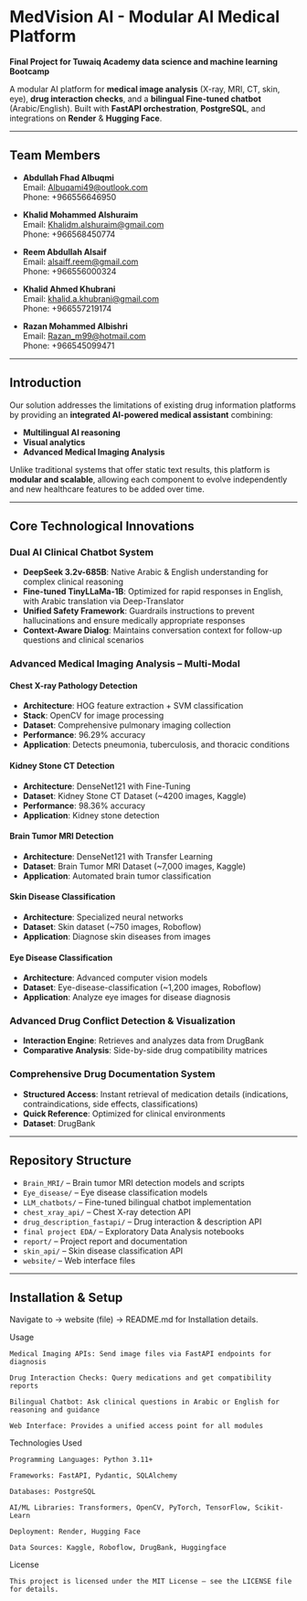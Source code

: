 # MedVision AI - Modular AI Medical Platform

**Final Project for Tuwaiq Academy data science and machine learning Bootcamp**  

A modular AI platform for **medical image analysis** (X-ray, MRI, CT, skin, eye), **drug interaction checks**, and a **bilingual Fine-tuned chatbot** (Arabic/English). Built with **FastAPI orchestration**, **PostgreSQL**, and integrations on **Render** & **Hugging Face**.

---

## Team Members

- **Abdullah Fhad Albuqmi**  
  Email: Albuqami49@outlook.com  
  Phone: +966556646950

- **Khalid Mohammed Alshuraim**  
  Email: Khalidm.alshuraim@gmail.com  
  Phone: +966568450774

- **Reem Abdullah Alsaif**  
  Email: alsaiff.reem@gmail.com  
  Phone: +966556000324

- **Khalid Ahmed Khubrani**  
  Email: khalid.a.khubrani@gmail.com  
  Phone: +966557219174

- **Razan Mohammed Albishri**  
  Email: Razan_m99@hotmail.com  
  Phone: +966545099471

---

## Introduction

Our solution addresses the limitations of existing drug information platforms by providing an **integrated AI-powered medical assistant** combining:

- **Multilingual AI reasoning**
- **Visual analytics**
- **Advanced Medical Imaging Analysis**

Unlike traditional systems that offer static text results, this platform is **modular and scalable**, allowing each component to evolve independently and new healthcare features to be added over time.

---

## Core Technological Innovations

### Dual AI Clinical Chatbot System
- **DeepSeek 3.2v-685B**: Native Arabic & English understanding for complex clinical reasoning  
- **Fine-tuned TinyLLaMa-1B**: Optimized for rapid responses in English, with Arabic translation via Deep-Translator  
- **Unified Safety Framework**: Guardrails instructions to prevent hallucinations and ensure medically appropriate responses  
- **Context-Aware Dialog**: Maintains conversation context for follow-up questions and clinical scenarios  

### Advanced Medical Imaging Analysis – Multi-Modal
#### Chest X-ray Pathology Detection
- **Architecture**: HOG feature extraction + SVM classification  
- **Stack**: OpenCV for image processing  
- **Dataset**: Comprehensive pulmonary imaging collection  
- **Performance**: 96.29% accuracy  
- **Application**: Detects pneumonia, tuberculosis, and thoracic conditions  

#### Kidney Stone CT Detection
- **Architecture**: DenseNet121 with Fine-Tuning  
- **Dataset**: Kidney Stone CT Dataset (~4200 images, Kaggle)  
- **Performance**: 98.36% accuracy  
- **Application**: Kidney stone detection 

#### Brain Tumor MRI Detection
- **Architecture**: DenseNet121 with Transfer Learning  
- **Dataset**: Brain Tumor MRI Dataset (~7,000 images, Kaggle)   
- **Application**: Automated brain tumor classification   

#### Skin Disease Classification
- **Architecture**: Specialized neural networks  
- **Dataset**: Skin dataset (~750 images, Roboflow)  
- **Application**: Diagnose skin diseases from images  

#### Eye Disease Classification
- **Architecture**: Advanced computer vision models  
- **Dataset**: Eye-disease-classification (~1,200 images, Roboflow)  
- **Application**: Analyze eye images for disease diagnosis  

### Advanced Drug Conflict Detection & Visualization
- **Interaction Engine**: Retrieves and analyzes data from DrugBank  
- **Comparative Analysis**: Side-by-side drug compatibility matrices  

### Comprehensive Drug Documentation System
- **Structured Access**: Instant retrieval of medication details (indications, contraindications, side effects, classifications)  
- **Quick Reference**: Optimized for clinical environments  
- **Dataset**: DrugBank  

---

## Repository Structure

- `Brain_MRI/` – Brain tumor MRI detection models and scripts  
- `Eye_disease/` – Eye disease classification models  
- `LLM_chatbots/` – Fine-tuned bilingual chatbot implementation  
- `chest_xray_api/` – Chest X-ray detection API  
- `drug_description_fastapi/` – Drug interaction & description API  
- `final project EDA/` – Exploratory Data Analysis notebooks  
- `report/` – Project report and documentation  
- `skin_api/` – Skin disease classification API  
- `website/` – Web interface files  

---

## Installation & Setup

Navigate to -> website (file) -> README.md for Installation details.


Usage
```
Medical Imaging APIs: Send image files via FastAPI endpoints for diagnosis

Drug Interaction Checks: Query medications and get compatibility reports

Bilingual Chatbot: Ask clinical questions in Arabic or English for reasoning and guidance

Web Interface: Provides a unified access point for all modules
```
Technologies Used
```
Programming Languages: Python 3.11+

Frameworks: FastAPI, Pydantic, SQLAlchemy

Databases: PostgreSQL

AI/ML Libraries: Transformers, OpenCV, PyTorch, TensorFlow, Scikit-Learn

Deployment: Render, Hugging Face

Data Sources: Kaggle, Roboflow, DrugBank, Huggingface
```
License
```
This project is licensed under the MIT License – see the LICENSE file for details.
